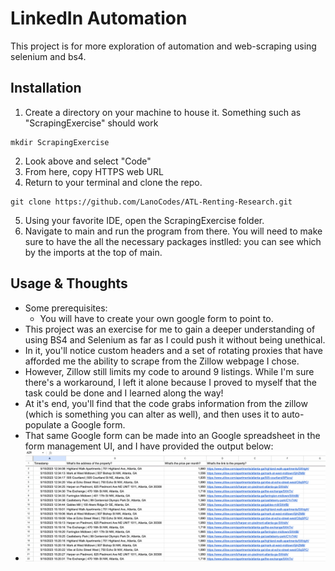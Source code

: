 # LinkedIn Automation
This project is for more exploration of automation and web-scraping using selenium and bs4.


## Installation
1. Create a directory on your machine to house it. Something such as "ScrapingExercise" should work
```commandline
mkdir ScrapingExercise 
```
2. Look above and select "Code"
3. From here, copy HTTPS web URL
4. Return to your terminal and clone the repo.
```commandline
git clone https://github.com/LanoCodes/ATL-Renting-Research.git
```
5. Using your favorite IDE, open the ScrapingExercise folder.
6. Navigate to main and run the program from there. You will need to make sure to have the all the necessary packages instlled: you can see which by the imports at the top of main.

## Usage & Thoughts
- Some prerequisites:
  - You will have to create your own google form to point to.
- This project was an exercise for me to gain a deeper understanding of using BS4 and Selenium as far as I could push it without being unethical.
- In it, you'll notice custom headers and a set of rotating proxies that have afforded me the ability to scrape from the Zillow webpage I chose.
- However, Zillow still limits my code to around 9 listings. While I'm sure there's a workaround, I left it alone because I proved to myself that the task could be done and I learned along the way!
- At it's end, you'll find that the code grabs information from the zillow (which is something you can alter as well), and then uses it to auto-populate a Google form.
- That same Google form can be made into an Google spreadsheet in the form management UI, and I have provided the output below:
- ![img.png](img.png)